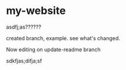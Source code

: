 # my-website

asdfj;as??????

created branch, example. see what's changed.

Now editing on update-readme branch

sdkfjas;difja;sf
